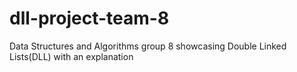 # dll-project-team-8
Data Structures and Algorithms group 8 showcasing Double Linked Lists(DLL) with an explanation
